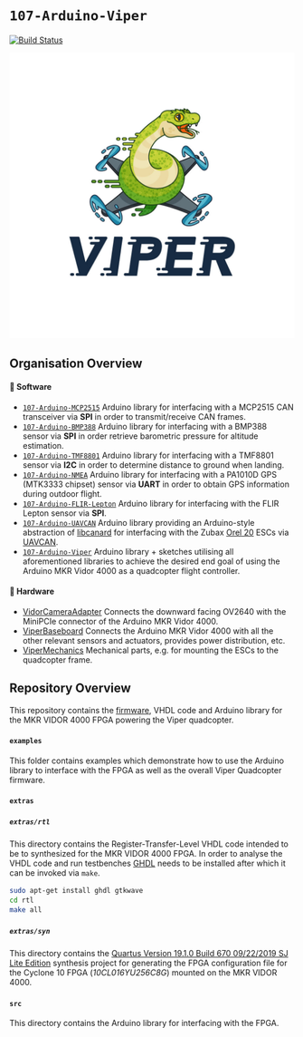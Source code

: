 `107-Arduino-Viper`
===================
[![Build Status](https://travis-ci.org/107-systems/107-Arduino-Viper.svg?branch=master)](https://travis-ci.org/107-systems/107-Arduino-Viper)

<p align="center"> 
  <a href="https://github.com/107-systems/107-Arduino-Viper"><img src="extras/logo/viper-logo.jpg"></a>
</p>

## Organisation Overview
#### :floppy_disk: Software
* [`107-Arduino-MCP2515`](https://github.com/107-systems/107-Arduino-MCP2515) Arduino library for interfacing with a MCP2515 CAN transceiver via **SPI** in order to transmit/receive CAN frames.
* [`107-Arduino-BMP388`](https://github.com/107-systems/107-Arduino-BMP388) Arduino library for interfacing with a BMP388 sensor via **SPI** in order retrieve barometric pressure for altitude estimation.
* [`107-Arduino-TMF8801`](https://github.com/107-systems/107-Arduino-TMF8801) Arduino library for interfacing with a TMF8801 sensor via **I2C** in order to determine distance to ground when landing.
* [`107-Arduino-NMEA`](https://github.com/107-systems/107-Arduino-NMEA) Arduino library for interfacing with a PA1010D GPS (MTK3333 chipset) sensor via **UART** in order to obtain GPS information during outdoor flight.
* [`107-Arduino-FLIR-Lepton`](https://github.com/107-systems/107-Arduino-FLIR-Lepton) Arduino library for interfacing with the FLIR Lepton sensor via **SPI**.
* [`107-Arduino-UAVCAN`](https://github.com/107-systems/107-Arduino-UAVCAN) Arduino library providing an Arduino-style abstraction of [libcanard](https://github.com/UAVCAN/libcanard) for interfacing with the Zubax [Orel 20](https://kb.zubax.com/display/MAINKB/Zubax+Orel+20) ESCs via [UAVCAN](https://uavcan.org/).
* [`107-Arduino-Viper`](https://github.com/107-systems/107-Arduino-Viper) Arduino library + sketches utilising all aforementioned libraries to achieve the desired end goal of using the Arduino MKR Vidor 4000 as a quadcopter flight controller.
#### :hammer: Hardware
* [VidorCameraAdapter](https://github.com/107-systems/VidorCameraAdapter) Connects the downward facing OV2640 with the MiniPCIe connector of the Arduino MKR Vidor 4000.
* [ViperBaseboard](https://github.com/107-systems/ViperBaseboard) Connects the Arduino MKR Vidor 4000 with all the other relevant sensors and actuators, provides power distribution, etc.
* [ViperMechanics](https://github.com/107-systems/ViperMechanics) Mechanical parts, e.g. for mounting the ESCs to the quadcopter frame.

## Repository Overview
This repository contains the [firmware](examples/Viper-Firmware/Viper-Firmware.ino), VHDL code and Arduino library for the MKR VIDOR 4000 FPGA powering the Viper quadcopter.

#### `examples`
This folder contains examples which demonstrate how to use the Arduino library to interface with the FPGA as well as the overall Viper Quadcopter firmware.

#### `extras`
##### `extras/rtl`
This directory contains the Register-Transfer-Level VHDL code intended to be to synthesized for the MKR VIDOR 4000 FPGA. In order to analyse the VHDL code and run testbenches [GHDL](http://ghdl.free.fr/) needs to be installed after which it can be invoked via `make`.
```bash
sudo apt-get install ghdl gtkwave
cd rtl
make all
```

##### `extras/syn`
This directory contains the [Quartus Version 19.1.0 Build 670 09/22/2019 SJ Lite Edition](https://fpgasoftware.intel.com/?edition=lite) synthesis project for generating the FPGA configuration file for the Cyclone 10 FPGA (*10CL016YU256C8G*) mounted on the MKR VIDOR 4000.

#### `src`
This directory contains the Arduino library for interfacing with the FPGA.
